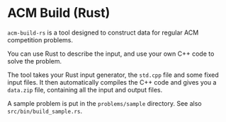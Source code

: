 # ACM Build (Rust)

`acm-build-rs` is a tool designed to construct data for regular ACM competition problems.

You can use Rust to describe the input, and use your own C++ code to solve the problem.

The tool takes your Rust input generator, the `std.cpp` file and some fixed input files. It then automatically compiles the C++ code and gives you a `data.zip` file, containing all the input and output files.

A sample problem is put in the `problems/sample` directory. See also `src/bin/build_sample.rs`.
